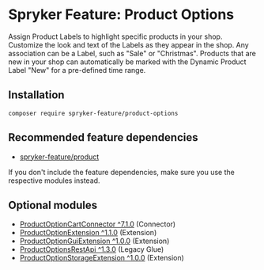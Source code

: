 # Spryker Feature: Product Options

Assign Product Labels to highlight specific products in your shop. Customize the look and text of the Labels as they appear in the shop. Any association can be a Label, such as "Sale" or "Christmas". Products that are new in your shop can automatically be marked with the Dynamic Product Label "New" for a pre-defined time range.

## Installation

```
composer require spryker-feature/product-options
```

## Recommended feature dependencies
- [spryker-feature/product](https://github.com/spryker-feature/product)

If you don't include the feature dependencies, make sure you use the respective modules instead.

## Optional modules
- [ProductOptionCartConnector ^7.1.0](https://github.com/spryker/product-option-cart-connector) (Connector)
- [ProductOptionExtension ^1.1.0](https://github.com/spryker/product-option-extension) (Extension)
- [ProductOptionGuiExtension ^1.0.0](https://github.com/spryker/product-option-gui-extension) (Extension)
- [ProductOptionsRestApi ^1.3.0](https://github.com/spryker/product-options-rest-api) (Legacy Glue)
- [ProductOptionStorageExtension ^1.0.0](https://github.com/spryker/product-option-storage-extension) (Extension)
